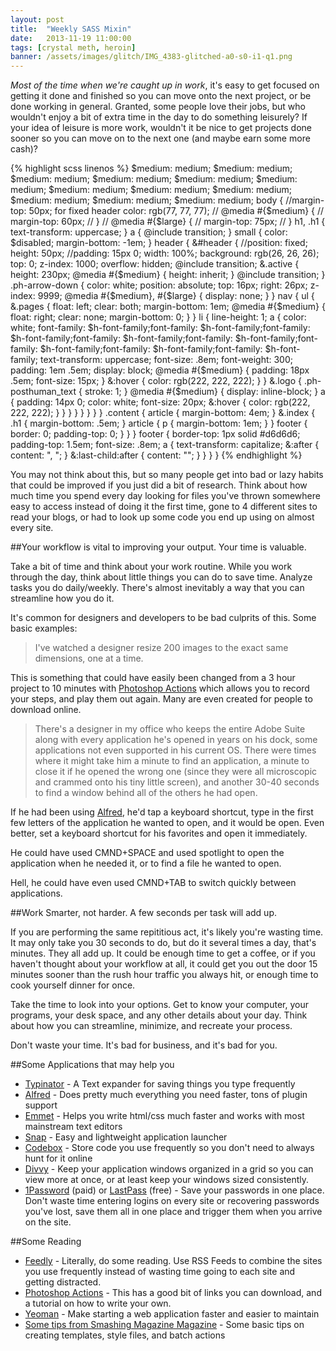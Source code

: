 ```yaml
---
layout: post
title:  "Weekly SASS Mixin"
date:   2013-11-19 11:00:00
tags: [crystal meth, heroin]
banner: /assets/images/glitch/IMG_4383-glitched-a0-s0-i1-q1.png
---
```


<i>Most of the time when we're caught up in work</i>, it's easy to get focused on getting it done and finished so you can move onto the next project, or be done working in general. Granted, some people love their jobs, but who wouldn't enjoy a bit of extra time in the day to do something leisurely? If your idea of leisure is more work, wouldn't it be nice to get projects done sooner so you can move on to the next one (and maybe earn some more cash)?

{% highlight scss linenos %}
$medium: medium; $medium: medium; $medium: medium; $medium: medium; $medium: medium; $medium: medium; $medium: medium; $medium: medium; $medium: medium; $medium: medium; $medium: medium; $medium: medium; 
body {
	//margin-top: 50px; for fixed header
	color: rgb(77, 77, 77);
	// @media #{$medium} {
	// 	margin-top: 60px;
	// }
	// @media #{$large} {
	// 	margin-top: 75px;
	// }
	h1, .h1 {
		 text-transform: uppercase;
	}
	a {
		@include transition;
	}
	small {
		color: $disabled;
		margin-bottom: -1em;
	}
	header {
		&#header {
			//position: fixed;
			height: 50px;
			//padding: 15px 0;
			width: 100%;
			background: rgb(26, 26, 26);
			top: 0;
			z-index: 1000;
			overflow: hidden;
			@include transition;
			&.active {
				height: 230px;
				@media #{$medium} {
					height: inherit;
				}
				@include transition;
			}
			.ph-arrow-down {
				color: white;
				position: absolute;
				top: 16px;
				right: 26px;
				z-index: 9999;
				@media #{$medium}, #{$large} {
					display: none;
				}
			}
			nav {
				ul {
					&.pages {
						float: left;
						clear: both;
						margin-bottom: 1em;
						@media #{$medium} {
							float: right;
							clear: none;
							margin-bottom: 0;
						}
					}
					li {
						line-height: 1;
						a {
							color: white;
							font-family: $h-font-family;font-family: $h-font-family;font-family: $h-font-family;font-family: $h-font-family;font-family: $h-font-family;font-family: $h-font-family;font-family: $h-font-family;font-family: $h-font-family;
							text-transform: uppercase;
							font-size: .8em;
							font-weight: 300;
							padding: 1em .5em;
							display: block;
							@media #{$medium} {
								padding: 18px .5em;
								font-size: 15px;
							}
							&:hover {
								color: rgb(222, 222, 222);
							}
						}
						&.logo {
							.ph-posthuman_text {
								stroke: 1;
							}
							@media #{$medium} {
								display: inline-block;
							}
							a {
								padding: 14px 0;
								color: white;
								font-size: 20px;
								&:hover {
									color: rgb(222, 222, 222);
								}
							}
						}
					}
				}
			}
		}
	}
	.content {
		article {
			margin-bottom: 4em;
		}
		&.index {
			.h1 {
				margin-bottom: .5em;
			}
			article {
				p {
					margin-bottom: 1em;
				}
			}
			footer {
				border: 0;
				padding-top: 0;
			}
		}
	}
	footer {
		border-top: 1px solid #d6d6d6;
		padding-top: 1.5em;
		font-size: .8em;
		a {
			text-transform: capitalize;
			&:after {
				content: ", ";
			}
			&:last-child:after {
				content: "";
			}
		}
	}
}
{% endhighlight %}

You may not think about this, but so many people get into bad or lazy habits that could be improved if you just did a bit of research. Think about how much time you spend every day looking for files you've thrown somewhere easy to access instead of doing it the first time, gone to 4 different sites to read your blogs, or had to look up some code you end up using on almost every site.

##Your workflow is vital to improving your output. Your time is valuable.

Take a bit of time and think about your work routine. While you work through the day, think about little things you can do to save time. Analyze tasks you do daily/weekly. There's almost inevitably a way that you can streamline how you do it. 

It's common for designers and developers to be bad culprits of this. Some basic examples:

>I've watched a designer resize 200 images to the exact same dimensions, one at a time. 

This is something that could have easily been changed from a 3 hour project to 10 minutes with [Photoshop Actions](http://lifehacker.com/5776749/how-to-automate-anything-in-photoshop) which allows you to record your steps, and play them out again. Many are even created for people to download online.

>There's a designer in my office who keeps the entire Adobe Suite along with every application he's opened in years on his dock, some applications not even supported in his current OS. There were times where it might take him a minute to find an application, a minute to close it if he opened the wrong one (since they were all microscopic and crammed onto his tiny little screen), and another 30-40 seconds to find a window behind all of the others he had open.

If he had been using [Alfred](http://www.alfredapp.com/), he'd tap a keyboard shortcut, type in the first few letters of the application he wanted to open, and it would be open. Even better, set a keyboard shortcut for his favorites and open it immediately.

He could have used CMND+SPACE and used spotlight to open the application when he needed it, or to find a file he wanted to open.

Hell, he could have even used CMND+TAB to switch quickly between applications.

##Work Smarter, not harder. A few seconds per task will add up.

If you are performing the same repititious act, it's likely you're wasting time. It may only take you 30 seconds to do, but do it several times a day, that's minutes. They all add up. It could be enough time to get a coffee, or if you haven't thought about your workflow at all, it could get you out the door 15 minutes sooner than the rush hour traffic you always hit, or enough time to cook yourself dinner for once.

Take the time to look into your options. Get to know your computer, your programs, your desk space, and any other details about your day. Think about how you can streamline, minimize, and recreate your process.

Don't waste your time. It's bad for business, and it's bad for you.

##Some Applications that may help you
* [Typinator](http://www.ergonis.com/products/typinator/) - A Text expander for saving things you type frequently
* [Alfred](http://www.alfredapp.com/) - Does pretty much everything you need faster, tons of plugin support
* [Emmet](http://emmet.io/) - Helps you write html/css much faster and works with most mainstream text editors
* [Snap](https://itunes.apple.com/us/app/snap/id418073146?mt=12) - Easy and lightweight application launcher
* [Codebox](http://www.shpakovski.com/codebox/) - Store code you use frequently so you don't need to always hunt for it online
* [Divvy](http://mizage.com/divvy/) - Keep your application windows organized in a grid so you can view more at once, or at least keep your windows sized consistently.
* [1Password](https://agilebits.com/onepassword) (paid) or [LastPass](https://lastpass.com/) (free) - Save your passwords in one place. Don't waste time entering logins on every site or recovering passwords you've lost, save them all in one place and trigger them when you arrive on the site.

##Some Reading
* [Feedly](http://feedly.com) - Literally, do some reading. Use RSS Feeds to combine the sites you use frequently instead of wasting time going to each site and getting distracted.
* [Photoshop Actions](http://photography.tutsplus.com/articles/100-free-photoshop-actions-and-how-to-make-your-own--photo-3502) - This has a good bit of links you can download, and a tutorial on how to write your own.
* [Yeoman](http://yeoman.io/) - Make starting a web application faster and easier to maintain
* [Some tips from Smashing Magazine Magazine](http://www.smashingmagazine.com/2009/05/26/20-time-saving-tips-to-improve-designers-workflow-part-1/) - Some basic tips on creating templates, style files, and batch actions
